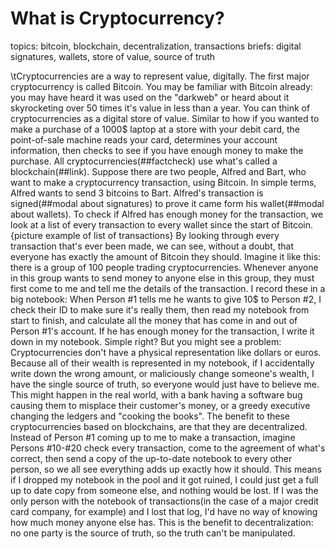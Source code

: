 # What is Cryptocurrency?
topics: bitcoin, blockchain, decentralization, transactions
briefs: digital signatures, wallets, store of value, source of truth

\tCryptocurrencies are a way to represent value, digitally.  The first major cryptocurrency is called Bitcoin.  You may be familiar with Bitcoin already: you may have heard it was used on the  "darkweb" or heard about it skyrocketing over 50 times it's value in less than a year. You can think of cryptocurrencies as a digital store of value.  Similar to how if you wanted to make a purchase of a 1000$ laptop at a store with your debit card, the point-of-sale machine reads your card, determines your account information, then checks to see if you have enough money to make the purchase. All cryptocurrencies(##factcheck) use what's called a blockchain(##link).  Suppose there are two people, Alfred and Bart, who want to make a cryptocurrency transaction, using Bitcoin. In simple terms, Alfred wants to send 3 bitcoins to Bart. Alfred's transaction is signed(##modal about signatures) to prove it came form his wallet(##modal about wallets). To check if Alfred has enough money for the transaction, we look at a list of every transaction to every wallet since the start of Bitcoin.
{picture example of list of transactions}
By looking through every transaction that's ever been made, we can see, without a doubt, that everyone has exactly the amount of Bitcoin they should. Imagine it like this: there is a group of 100 people trading cryptocurrencies.  Whenever anyone in this group wants to send money to anyone else in this group, they must first come to me and tell me the details of the transaction.  I record these in a big notebook:  When Person #1 tells me he wants to give 10$ to Person #2, I check their ID to make sure it's really them, then read my notebook from start to finish, and calculate all the money that has come in and out of Person #1's account.  If he has enough money for the transaction, I write it down in my notebook.  Simple right?  But you might see a problem: Cryptocurrencies don't have a physical representation like dollars or euros.  Because all of their wealth is represented in my notebook, if I accidentally write down the wrong amount, or maliciously change someone's wealth, I have the single source of truth, so everyone would just have to believe me.  This might happen in the real world, with a bank having a software bug causing them to misplace their customer's money, or a greedy executive changing the ledgers and "cooking the books".  The benefit to these cryptocurrencies based on blockchains, are that they are decentralized. Instead of Person #1 coming up to me to make a transaction, imagine Persons #10-#20 check every transaction, come to the agreement of what's correct, then send a copy of the up-to-date notebook to every other person, so we all see everything adds up exactly how it should. This means if I dropped my notebook in the pool and it got ruined, I could just get a full up to date copy from someone else, and nothing would be lost.  If I was the only person with the notebook of transactions(in the case of a major credit card company, for example) and I lost that log, I'd have no way of knowing how much money anyone else has.  This is the benefit to decentralization: no one party is the source of truth, so the truth can't be manipulated.
